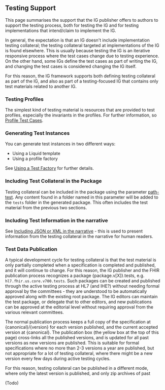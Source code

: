 ## Testing Support

This page summarises the support that the IG publisher offers to authors to
support the testing process, both for testing the IG and for testing implementations
that intend/claim to implement the IG. 

In general, the expectation is that an IG doesn't include implementation testing collateral; the
testing collateral targeted at implementations of the IG is found elsewhere. This is usually 
because testing the IG is an iterative responsive process where 
the test cases change due to testing experience. On the other hand, some IGs define
the test cases as part of writing the IG, and changing the test cases is considered
changing the IG itself. 

For this reason, the IG framework supports both defining testing collateral as part of the IG,
and also as part of a testing-focused IG that contains only test materials related to 
another IG. 

### Testing Profiles

The simplest kind of testing material is resources that are provided to test 
profiles, especially the invariants in the profiles. For further information,
so [Profile Test Cases](profile-test-cases.html).

### Generating Test Instances 

You can generate test instances in two different ways: 

* Using a Liquid template 
* Using a profile factory 

See <a href="testfactory.html">Using a Test Factory</a> for further details.

### Including Test Collateral in the Package

Testing collateral can be included in the package using the parameter 
<a href="https://hl7.org/fhir/tools/CodeSystem-ig-parameters.html#ig-parameters-path-test">path-test</a>. Any content 
found in a folder named in this parameter will be added to the <code>tests</code> folder in the generated package.
This often includes the test material from the previous two sections.

### Including Test Information in the narrative

See <a href="jsonxml.html">Including JSON or XML in the narrative</a> - this is used to present 
information from the testing collateral in the narrative for human readers. 

### Test Data Publication

A typical development cycle for testing collateral is that the test material is only partially completed
when a specification is completed and published, and it will continue to change. For this reason, the 
IG publisher and the FHIR publication process recognizes a package {package.v[X]}.tests, e.g. 
<code>hl7.fhir.us.core.v700.tests</code>. Such packages can be created and published through the 
active testing process at HL7 (and IHE?) without needing formal approval by the committees - they are 
understood to be automatically approved along with the existing root package. The IG editors can maintain
the test package, or delegate that to other editors, and new publications can be approved at the editorial
level without requiring approval from the various relevant committees. 

The normal publication process keeps a full copy of the specification at {canonical}/{version} for
each version published, and the current accepted version at {canonical}. The publication box (the 
yellow box at the top of this page) cross-links all the published versions, and is updated for all 
past versions as new versions are published. This is suitable for formal specifications where no
more than 2-3 versions a year are published, but not appropriate for a lot of testing collateral, 
where there might be a new version every few days during active testing cycles. 

For this reason, testing collateral can be published in a different mode, where only the latest 
version is published, and only zip archives of past 

(Todo)
